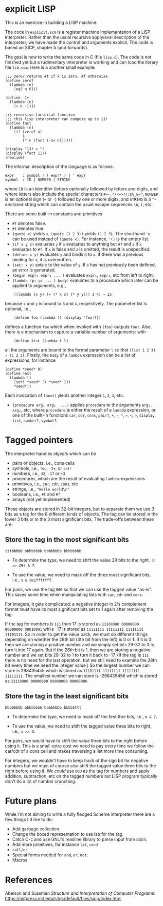 # explicit LISP

This is an exercise in building a LISP machine.

The code in `explicit.scm` is a register machine implementation
of a LISP interpreter. Rather than the usual recursive apply/eval
description of the interpreter, we have made the control and
arguments explicit.  The code is based on SICP, chapter 5 (and forwards).

The goal is now to write the same code in C (file `lisp.c`).
The code is not finished yet but a rudimentary interpreter is working
and can load the library file `lib.scm`.  Here is a another small example:

```
;;; zero? returns #t if x is zero, #f otherwise
(define zero?
  (lambda (n)
    (eq? n 0)))

(define -1+
  (lambda (n)
    (+ n -1)))

;;; recursive factorial function
;;; this lisp interpreter can compute up to 11!
(define fact
  (lambda (n)
    (if (zero? n)
        1
        (* n (fact (-1+ n))))))

(display "11! = ")
(display (fact 11))
(newline)
```

The informal description of the language is as follows:
```
expr    : symbol | ( expr* ) | ' expr
symbol  : ID | NUMBER | STRING
```

where `ID` is an identifier (letters optionally followed by letters and digits, and
where letters also include the special characters `#+-.*/<=>!?:$%_&~^`,
`NUMBER` is an optional sign (`+` or `-`) followed by one or more digits,
and `STRING` is a `"`-enclosed string which can contain the usual escape
sequences `\n`, `t`, etc.

There are some built-in constants and primitives:

- `#f` denotes false.
- `#t` denotes true.
- `(quote x)` yields `x`, `(quote (1 2 3))` yields `(1 2 3)`.
The shorthand `'x` can be used instead of `(quote x)`.  For instance, `'()` is the empty list.  
- `(if x y z)` evaluates `y` if `x` evaluates to anything but `#f` and `z` if `x`
evaluates to `#f`.  If `x` is false and `z` is omitted, the result is unspecified.
- `(define x y)` evaluates `y` and binds it to `x`.  If there was a previous binding for `x`, 
it is overwritten.
- `(set! x y)` sets `x` to the value of `y`.  If `x` has not previously been defined, an error
is generated.
- `(begin expr₁ expr₂ ... )` evaluates `expr₁`, `expr₂`, etc from left to right.
- `(lambda (p₁ p₂ ... ) body)` evaluates to a procedure which later can be applied to arguments, e.g.,

```
    ((lambda (x y) (+ (* x x) (* y y))) 3 4) ⇒ 25
```

because `x` and `y` is bound to `3` and `4`, respectively.
The parameter list is optional, i.e.,

```
    (define foo (lambda () (display 'foo!)))
```

defines a function `foo` which when invoked with `(foo)` outputs `foo!`.
Also, there is a mechanism to capture a variable number of arguments: with

```
    (define list (lambda l l)
```
all the arguments are bound to the formal parameter `l` so that
`(list 1 2 3) ⇒ (1 2 3)`. Finally, the `body` of a `lambda` expression can be a list
of expressions, for instance

```
(define *seed* 0)
(define next
  (lambda ()
    (set! *seed* (+ *seed* 1))
    *seed*))
```
Each invocation of `(next)` yields another integer `1`, `2`, `3`, etc.

- `(procedure arg₁ arg₂  ...)` applies `procedure` to the arguments `arg₁`, `arg₂`, etc,
where `procedure` is either the result of a `lambda` expression, or one of the built-in
functions `car`, `cdr`, `cons`, `pair?`, `+`, `-`, `*`, `=`, `<`, `>`, `display`, `list`,
`number?`, `symbol?`.

# Tagged pointers

The interpreter handles _objects_ which can be 
- pairs of objects, i.e., cons cells
- symbols, i.e., `foo`, `-1+`, or `set!`
- numbers, i.e., `42`, `-17` or `+3`
- procedures, which are the result of evaluating `lambda`-expressions
- primitives, i.e., `car`, `cdr`, `cons`, etc
- strings, i.e., `"hello world\n"`
- booleans, i.e., `#t` and `#f`
- arrays (not yet implemented)

These objects are stored in 32-bit integers, but to separate them we use 3 bits as a tag for the 8 
different kinds of objects. The tag can be stored in the lower 3 bits or in the 3 most significant bits.
The trade-offs between these are:


## Store the tag in the most significant bits

```
tttbbbbb bbbbbbbb bbbbbbbb bbbbbbbb
```

- To determine the type, we need to shift the value 29 bits to the right, `(n >> 29) & 7`.

- To use the value, we need to mask off the three most significant bits, i.e., `n & 0x1fffffff`.

For pairs, we use the tag `000` so that we can use the tagged value "as-is".  This saves some
time when manipulating lists with `car`, `cdr` and `cons`.

For integers, it gets complicated: a negative integer in 2's complement format must have its
most significant bits set to 1 again after removing the tag.

If the tag for numbers is `111` then 17 is stored as `11100000 00000000 00000000 00010001`
while -17 is stored as `11111111 11111111 11111111 11101111`. So in order to get the value 
back, we must do different things depending on whether the 28th bit (4th bit from the left)
is 0 or 1: if it is 0 then we are storing a positive number and we simply set bits 29-32 to 0
to turn it into 17 again.
But if the 28th bit is 1, then we are storing a negative number and we set bits 29-32 to 1
to turn it back to -17.
(If the tag is `111` there is no need for the last operation, but we still need to examine 
the 28th bit every time we need the integer value.) So the largest number we can store is 
268435455 which is stored as `11101111 11111111 11111111 11111111`. The smallest number we 
can store is -268435456 which is stored as `11110000 00000000 00000000 00000000`.

## Store the tag in the least significant bits

```
bbbbbbbb bbbbbbbb bbbbbbbb bbbbbttt
```

- To determine the type, we need to mask off the first thre bits, i.e., `n & 7`.

- To use the value, we need to shift the tagged value three bits to right, i.e., `n >> 3`.

For pairs, we would have to shift the value three bits to the right before using it.  This is 
a small extra cost we need to pay every time we follow the car/cdr of a cons cell and 
makes traversing a list more time consuming.

For integers, we wouldn't have to keep track of the sign bit for negative numbers but we
must of course also shift the tagged value three bits to the right before using it.
We _could_ use `000` as the tag for numbers and apply addition, subtraction, etc on the 
tagged numbers but LISP program typically don't do a lot of number crunching.

# Future plans

While I'm not aiming to write a fully fledged Scheme interpreter there
are a few things I'd like to do:

- Add garbage collection
- Change the boxed representation to use lsb for the tag.
- Catch C-c and use GNU's readline library to parse input from stdin.
- Add more primitives, for instance `let`, `cond`
- `call/cc`
- Special forms needed for `and`, `or`, `not`.
- Macros

# References

Abelson and Sussman *Structure and Interpretation of Computer Programs*:
<br>
https://mitpress.mit.edu/sites/default/files/sicp/index.html
